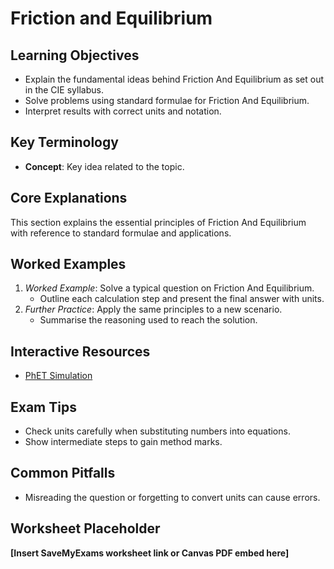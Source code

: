 # Friction and Equilibrium

## Learning Objectives
- Explain the fundamental ideas behind Friction And Equilibrium as set out in the CIE syllabus.
- Solve problems using standard formulae for Friction And Equilibrium.
- Interpret results with correct units and notation.

## Key Terminology
- **Concept**: Key idea related to the topic.

## Core Explanations
This section explains the essential principles of Friction And Equilibrium with reference to standard formulae and applications.

## Worked Examples
1. *Worked Example*: Solve a typical question on Friction And Equilibrium.
   - Outline each calculation step and present the final answer with units.
2. *Further Practice*: Apply the same principles to a new scenario.
   - Summarise the reasoning used to reach the solution.

## Interactive Resources
- [PhET Simulation](https://phet.colorado.edu/)

## Exam Tips
- Check units carefully when substituting numbers into equations.
- Show intermediate steps to gain method marks.

## Common Pitfalls
- Misreading the question or forgetting to convert units can cause errors.

## Worksheet Placeholder
**[Insert SaveMyExams worksheet link or Canvas PDF embed here]**
